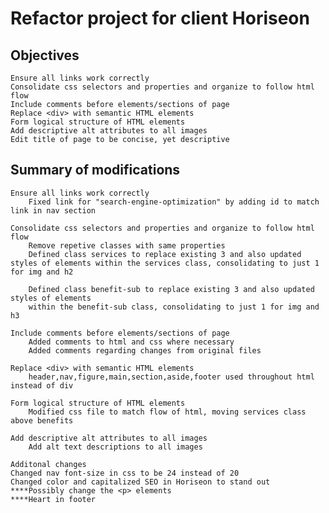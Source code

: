 Refactor project for client Horiseon
========================================

Objectives
-------------
    Ensure all links work correctly
    Consolidate css selectors and properties and organize to follow html flow
    Include comments before elements/sections of page    
    Replace <div> with semantic HTML elements
    Form logical structure of HTML elements
    Add descriptive alt attributes to all images
    Edit title of page to be concise, yet descriptive

Summary of modifications
---------------------------
    Ensure all links work correctly
        Fixed link for "search-engine-optimization" by adding id to match link in nav section

    Consolidate css selectors and properties and organize to follow html flow
        Remove repetive classes with same properties
        Defined class services to replace existing 3 and also updated styles of elements within the services class, consolidating to just 1 for img and h2

        Defined class benefit-sub to replace existing 3 and also updated styles of elements 
        within the benefit-sub class, consolidating to just 1 for img and h3

    Include comments before elements/sections of page
        Added comments to html and css where necessary 
        Added comments regarding changes from original files
    
    Replace <div> with semantic HTML elements
        header,nav,figure,main,section,aside,footer used throughout html instead of div
    
    Form logical structure of HTML elements
        Modified css file to match flow of html, moving services class above benefits
   
    Add descriptive alt attributes to all images
        Add alt text descriptions to all images

    Additonal changes
    Changed nav font-size in css to be 24 instead of 20
    Changed color and capitalized SEO in Horiseon to stand out
    ****Possibly change the <p> elements
    ****Heart in footer
